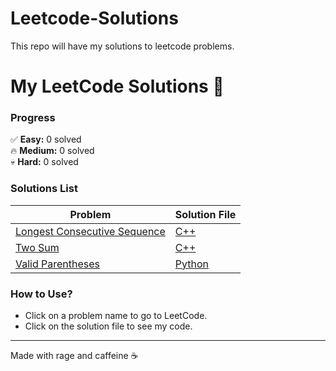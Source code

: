 # Leetcode-Solutions
This repo will have my solutions to leetcode problems.  


# My LeetCode Solutions 🚀

### **Progress**  
✅ **Easy:** 0 solved  
🔥 **Medium:** 0 solved  
💀 **Hard:** 0 solved  

### **Solutions List**  
| Problem | Solution File |
|---------|---------------|
|[Longest Consecutive Sequence](https://leetcode.com/problems/longest-consecutive-sequence/)|[C++](./Blind_75/Medium/128-Longest_Consecutive_Sequence.cpp)|
| [Two Sum](https://leetcode.com/problems/two-sum) | [C++](./Easy/1-Two-Sum.cpp) |
| [Valid Parentheses](https://leetcode.com/problems/valid-parentheses) | [Python](./Easy/20-Valid-Parentheses.py) |

### **How to Use?**  
- Click on a problem name to go to LeetCode.  
- Click on the solution file to see my code.  

---
Made with rage and caffeine ☕  
